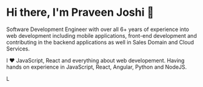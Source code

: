 # Hi there, I'm Praveen Joshi 👋

Software Development Engineer with over all 6+ years of experience into web development including mobile applications, front-end development and contributing in the backend applications as well in Sales Domain and Cloud Services.

I ❤️ JavaScript, React and everything about web developement. Having hands on experience in JavaScript, React, Angular, Python and NodeJS.

L
